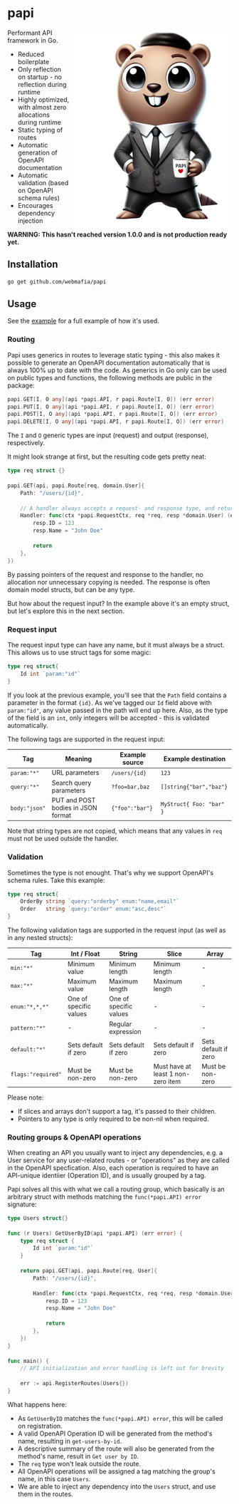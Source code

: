 # papi
<img alt="Papi" src="./docs/papi.webp" align="right" />

Performant API framework in Go.
- Reduced boilerplate
- Only reflection on startup - no reflection during runtime
- Highly optimized, with almost zero allocations during runtime
- Static typing of routes
- Automatic generation of OpenAPI documentation
- Automatic validation (based on OpenAPI schema rules)
- Encourages dependency injection

**WARNING: This hasn't reached version 1.0.0 and is not production ready yet.**

## Installation
```sh
go get github.com/webmafia/papi
```

## Usage
See the [example](./example) for a full example of how it's used.

### Routing
Papi uses generics in routes to leverage static typing - this also makes it possible to generate an OpenAPI documentation automatically that is always 100% up to date with the code. As generics in Go only can be used on public types and functions, the following methods are public in the package:

```go
papi.GET[I, O any](api *papi.API, r papi.Route[I, O]) (err error)
papi.PUT[I, O any](api *papi.API, r papi.Route[I, O]) (err error)
papi.POST[I, O any](api *papi.API, r papi.Route[I, O]) (err error)
papi.DELETE[I, O any](api *papi.API, r papi.Route[I, O]) (err error)
```
The `I` and `O` generic types are input (request) and output (response), respectively. 

It might look strange at first, but the resulting code gets pretty neat:
```go
type req struct {}

papi.GET(api, papi.Route[req, domain.User]{
	Path: "/users/{id}",

	// A handler always accepts a request- and response type, and returns any error occured.
	Handler: func(ctx *papi.RequestCtx, req *req, resp *domain.User) (err error) {
		resp.ID = 123
		resp.Name = "John Doe"

		return
	},
})
```

By passing pointers of the request and response to the handler, no allocation nor unnecessary copying is needed. The response is often domain model structs, but can be any type.

But how about the request input? In the example above it's an empty struct, but let's explore this in the next section.

### Request input
The request input type can have any name, but it must always be a struct. This allows us to use struct tags for some magic:
```go
type req struct{
	Id int `param:"id"`
}
```

If you look at the previous example, you'll see that the `Path` field contains a parameter in the format `{id}`. As we've tagged our `Id` field above with `param:"id"`, any value passed in the path will end up here. Also, as the type of the field is an `int`, only integers will be accepted - this is validated automatically.

The following tags are supported in the request input:

| Tag           | Meaning                            | Example source  | Example destination      |
| ------------- | ---------------------------------- | --------------- | ------------------------ |
| `param:"*"`   | URL parameters                     | `/users/{id}`   | `123`                    |
| `query:"*"`   | Search query parameters            | `?foo=bar,baz`  | `[]string{"bar","baz"}`  |
| `body:"json"` | PUT and POST bodies in JSON format | `{"foo":"bar"}` | `MyStruct{ Foo: "bar" }` |

Note that string types are not copied, which means that any values in `req` must not be used outside the handler.

### Validation
Sometimes the type is not enought. That's why we support OpenAPI's schema rules. Take this example:
```go
type req struct{
	OrderBy string `query:"orderby" enum:"name,email"`
	Order   string `query:"order" enum:"asc,desc"`
}
```

The following validation tags are supported in the request input (as well as in any nested structs):

| Tag                | Int / Float            | String                 | Slice                              | Array                |
| ------------------ | ---------------------- | ---------------------- | ---------------------------------- | -------------------- |
| `min:"*"`          | Minimum value          | Minimum length         | Minimum length                     | -                    |
| `max:"*"`          | Maximum value          | Maximum length         | Maximum length                     | -                    |
| `enum:"*,*,*"`     | One of specific values | One of specific values | -                                  | -                    |
| `pattern:"*"`      | -                      | Regular expression     | -                                  | -                    |
| `default:"*"`      | Sets default if zero   | Sets default if zero   | Sets default if zero               | Sets default if zero |
| `flags:"required"` | Must be non-zero       | Must be non-zero       | Must have at least 1 non-zero item | Must be non-zero     |

Please note:
- If slices and arrays don't support a tag, it's passed to their children.
- Pointers to any type is only required to be non-nil when required.

### Routing groups & OpenAPI operations
When creating an API you usually want to inject any dependencies, e.g. a User service for any user-related routes - or "operations" as they are called in the OpenAPI specfication. Also, each operation is required to have an API-unique identiier (Operation ID), and is usually grouped by a tag.

Papi solves all this with what we call a routing group, which basically is an arbitrary struct with methods matching the `func(*papi.API) error` signature:

```go
type Users struct{}

func (r Users) GetUserByID(api *papi.API) (err error) {
	type req struct {
		Id int `param:"id"`
	}

	return papi.GET(api, papi.Route[req, User]{
		Path: "/users/{id}",

		Handler: func(ctx *papi.RequestCtx, req *req, resp *domain.User) (err error) {
			resp.ID = 123
			resp.Name = "John Doe"

			return
		},
	})
}

func main() {
	// API initialization and error handling is left out for brevity

	err := api.RegisterRoutes(Users{})
}
```

What happens here:
- As `GetUserByID` matches the `func(*papi.API) error`, this will be called on registration.
- A valid OpenAPI Operation ID will be generated from the method's name, resulting in `get-users-by-id`.
- A descriptive summary of the route will also be generated from the method's name, result in `Get user by ID`.
- The `req` type won't leak outside the route.
- All OpenAPI operations will be assigned a tag matching the group's name, in this case `Users`.
- We are able to inject any dependency into the `Users` struct, and use them in the routes.